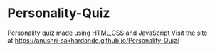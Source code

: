 # Personality-Quiz
Personality quiz made using HTML,CSS and JavaScript
Visit the site at:https://anushri-sakhardande.github.io/Personality-Quiz/
